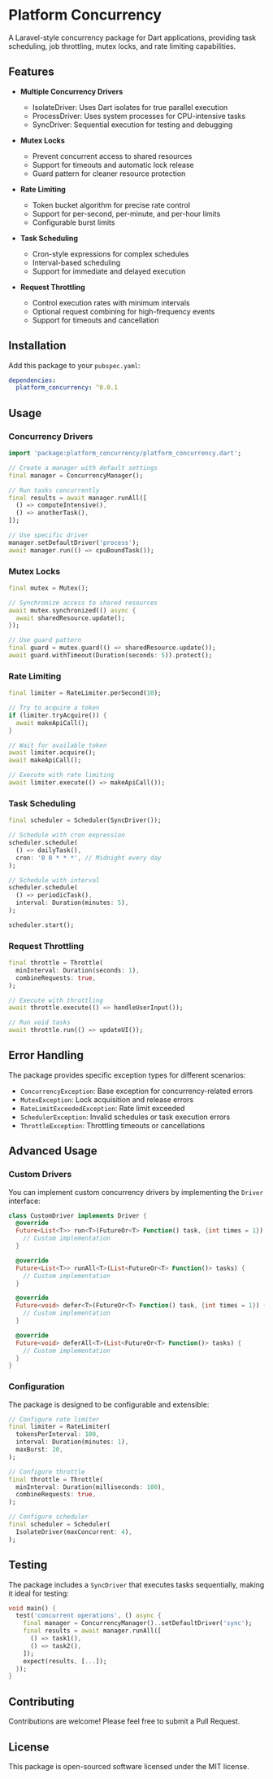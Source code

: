 # Platform Concurrency

A Laravel-style concurrency package for Dart applications, providing task scheduling, job throttling, mutex locks, and rate limiting capabilities.

## Features

- **Multiple Concurrency Drivers**
  - IsolateDriver: Uses Dart isolates for true parallel execution
  - ProcessDriver: Uses system processes for CPU-intensive tasks
  - SyncDriver: Sequential execution for testing and debugging

- **Mutex Locks**
  - Prevent concurrent access to shared resources
  - Support for timeouts and automatic lock release
  - Guard pattern for cleaner resource protection

- **Rate Limiting**
  - Token bucket algorithm for precise rate control
  - Support for per-second, per-minute, and per-hour limits
  - Configurable burst limits

- **Task Scheduling**
  - Cron-style expressions for complex schedules
  - Interval-based scheduling
  - Support for immediate and delayed execution

- **Request Throttling**
  - Control execution rates with minimum intervals
  - Optional request combining for high-frequency events
  - Support for timeouts and cancellation

## Installation

Add this package to your `pubspec.yaml`:

```yaml
dependencies:
  platform_concurrency: ^0.0.1
```

## Usage

### Concurrency Drivers

```dart
import 'package:platform_concurrency/platform_concurrency.dart';

// Create a manager with default settings
final manager = ConcurrencyManager();

// Run tasks concurrently
final results = await manager.runAll([
  () => computeIntensive(),
  () => anotherTask(),
]);

// Use specific driver
manager.setDefaultDriver('process');
await manager.run(() => cpuBoundTask());
```

### Mutex Locks

```dart
final mutex = Mutex();

// Synchronize access to shared resources
await mutex.synchronized(() async {
  await sharedResource.update();
});

// Use guard pattern
final guard = mutex.guard(() => sharedResource.update());
await guard.withTimeout(Duration(seconds: 5)).protect();
```

### Rate Limiting

```dart
final limiter = RateLimiter.perSecond(10);

// Try to acquire a token
if (limiter.tryAcquire()) {
  await makeApiCall();
}

// Wait for available token
await limiter.acquire();
await makeApiCall();

// Execute with rate limiting
await limiter.execute(() => makeApiCall());
```

### Task Scheduling

```dart
final scheduler = Scheduler(SyncDriver());

// Schedule with cron expression
scheduler.schedule(
  () => dailyTask(),
  cron: '0 0 * * *', // Midnight every day
);

// Schedule with interval
scheduler.schedule(
  () => periodicTask(),
  interval: Duration(minutes: 5),
);

scheduler.start();
```

### Request Throttling

```dart
final throttle = Throttle(
  minInterval: Duration(seconds: 1),
  combineRequests: true,
);

// Execute with throttling
await throttle.execute(() => handleUserInput());

// Run void tasks
await throttle.run(() => updateUI());
```

## Error Handling

The package provides specific exception types for different scenarios:

- `ConcurrencyException`: Base exception for concurrency-related errors
- `MutexException`: Lock acquisition and release errors
- `RateLimitExceededException`: Rate limit exceeded
- `SchedulerException`: Invalid schedules or task execution errors
- `ThrottleException`: Throttling timeouts or cancellations

## Advanced Usage

### Custom Drivers

You can implement custom concurrency drivers by implementing the `Driver` interface:

```dart
class CustomDriver implements Driver {
  @override
  Future<List<T>> run<T>(FutureOr<T> Function() task, {int times = 1}) {
    // Custom implementation
  }

  @override
  Future<List<T>> runAll<T>(List<FutureOr<T> Function()> tasks) {
    // Custom implementation
  }

  @override
  Future<void> defer<T>(FutureOr<T> Function() task, {int times = 1}) {
    // Custom implementation
  }

  @override
  Future<void> deferAll<T>(List<FutureOr<T> Function()> tasks) {
    // Custom implementation
  }
}
```

### Configuration

The package is designed to be configurable and extensible:

```dart
// Configure rate limiter
final limiter = RateLimiter(
  tokensPerInterval: 100,
  interval: Duration(minutes: 1),
  maxBurst: 20,
);

// Configure throttle
final throttle = Throttle(
  minInterval: Duration(milliseconds: 100),
  combineRequests: true,
);

// Configure scheduler
final scheduler = Scheduler(
  IsolateDriver(maxConcurrent: 4),
);
```

## Testing

The package includes a `SyncDriver` that executes tasks sequentially, making it ideal for testing:

```dart
void main() {
  test('concurrent operations', () async {
    final manager = ConcurrencyManager()..setDefaultDriver('sync');
    final results = await manager.runAll([
      () => task1(),
      () => task2(),
    ]);
    expect(results, [...]);
  });
}
```

## Contributing

Contributions are welcome! Please feel free to submit a Pull Request.

## License

This package is open-sourced software licensed under the MIT license.
